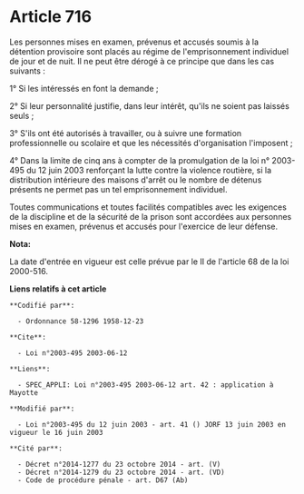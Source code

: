 # Article 716

Les personnes mises en examen, prévenus et accusés soumis à la détention provisoire sont placés au régime de l'emprisonnement
individuel de jour et de nuit. Il ne peut être dérogé à ce principe que dans les cas suivants :

1° Si les intéressés en font la demande ;

2° Si leur personnalité justifie, dans leur intérêt, qu'ils ne soient pas laissés seuls ;

3° S'ils ont été autorisés à travailler, ou à suivre une formation professionnelle ou scolaire et que les nécessités
d'organisation l'imposent ;

4° Dans la limite de cinq ans à compter de la promulgation de la loi n° 2003-495  du 12 juin 2003 renforçant la lutte contre
la violence routière, si la distribution intérieure des maisons d'arrêt ou le nombre de détenus présents ne permet pas un tel
emprisonnement individuel.

Toutes communications et toutes facilités compatibles avec les exigences de la discipline et de la sécurité de la prison sont
accordées aux personnes mises en examen, prévenus et accusés pour l'exercice de leur défense.

**Nota:**

La date d'entrée en vigueur est celle prévue par le II de l'article 68 de la loi 2000-516.

**Liens relatifs à cet article**

	**Codifié par**:

	  - Ordonnance 58-1296 1958-12-23

	**Cite**:

	  - Loi n°2003-495 2003-06-12

	**Liens**:

	  - SPEC_APPLI: Loi n°2003-495 2003-06-12 art. 42 : application à Mayotte

	**Modifié par**:

	  - Loi n°2003-495 du 12 juin 2003 - art. 41 () JORF 13 juin 2003 en vigueur le 16 juin 2003

	**Cité par**:

	  - Décret n°2014-1277 du 23 octobre 2014 - art. (V)
	  - Décret n°2014-1279 du 23 octobre 2014 - art. (VD)
	  - Code de procédure pénale - art. D67 (Ab)
